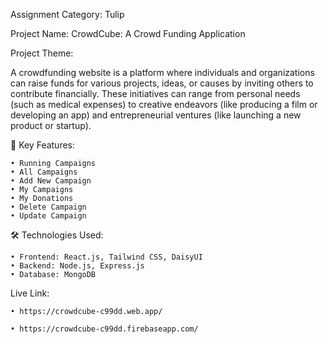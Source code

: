 Assignment Category: Tulip

Project Name: CrowdCube: A Crowd Funding Application

Project Theme:

A crowdfunding website is a platform where individuals and organizations can raise funds for various projects, ideas, or causes by inviting others to contribute financially. These initiatives can range from personal needs (such as medical expenses) to creative endeavors (like producing a film or developing an app) and entrepreneurial ventures (like launching a new product or startup).

🚀 Key Features:

    • Running Campaigns
    • All Campaigns
    • Add New Campaign
    • My Campaigns
    • My Donations
    • Delete Campaign
    • Update Campaign

🛠️ Technologies Used:

    • Frontend: React.js, Tailwind CSS, DaisyUI
    • Backend: Node.js, Express.js
    • Database: MongoDB

Live Link:

    • https://crowdcube-c99dd.web.app/
    
    • https://crowdcube-c99dd.firebaseapp.com/